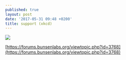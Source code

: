 ```yaml
---
published: true
layout: post
date: '2017-05-31 09:48 +0200'
title: support (xkcd)
---
```

![](https://imgs.xkcd.com/comics/tech_support_cheat_sheet.png)

[https://forums.bunsenlabs.org/viewtopic.php?id=3768](https://forums.bunsenlabs.org/viewtopic.php?id=3768)
